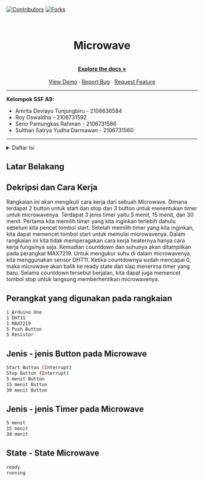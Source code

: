 [![Contributors][contributors-shield]][contributors-url]
[![Forks][forks-shield]][forks-url]

<!-- PROJECT LOGO -->
<br />
<div align="center">

  <h1 align="center">Microwave</h1>

  <p align="center">
    <br />
    <a href="https://github.com/rroiii/Electronic-Vault-Lock"><strong>Explore the docs »</strong></a>
    <br />
    <br />
    <a href="https://github.com/rroiii/Electronic-Vault-Lock">View Demo</a>
    ·
    <a href="https://github.com/rroiii/Electronic-Vault-Lock/issues">Report Bug</a>
    ·
    <a href="https://github.com/rroiii/Electronic-Vault-Lock/issues">Request Feature</a>
  </p>
</div>

___
**Kelompok SSF A9:**
+ Amrita Deviayu Tunjungbiru	- 2106636584
+ Roy Oswaldha - 2106731592
+ Seno Pamungkas Rahman - 2106731586
+ Sulthan Satrya Yudha Darmawan - 2106731560
___

<!-- TABLE OF CONTENTS -->
<details>
  <summary>Daftar Isi</summary>
  <ol>
    <li><a href="#latar-belakang">Latar Belakang</a></li>
    <li><a href="#dekripsi-dan-cara-kerja">Dekripsi dan Cara Kerja</a></li>
    <li><a href="#perangkat-yang-digunakan-pada-rangkaian">Perangkat yang digunakan pada rangkaian</a></li>
    <li><a href="#jenis---jenis-button-pada-microwave">Jenis - jenis Button pada Microwave</a></li>
    <li><a href="#jenis---jenis-timer-pada-microwave">Jenis - jenis Timer pada Microwave</a></li>
    <li><a href="#state---state-microwave">State - State Microwave</a></li>
  </ol>
</details>

## Latar Belakang 
  


## Dekripsi dan Cara Kerja
Rangkaian ini akan mengikuti cara kerja dari sebuah Microwave. Dimana terdapat 2 button untuk start dan stop dan 3 button untuk menentukan timer untuk microwavenya. Terdapat 3 jenis timer yaitu 5 menit, 15 menit, dan 30 menit. Pertama kita memilih timer yang kita inginkan terlebih dahulu sebelum kita pencet tombol start. Setelah memilih timer yang kita inginkan, kita dapat memencet tombol start untuk memulai microwavenya. Dalam rangkaian ini kita tidak memperagakan cara kerja heaternya hanya cara kerja fungsinya saja. Kemudian countdown dan suhunya akan ditampilkan pada perangkat MAX7219. Untuk mengukur suhu di dalam microwavenya, kita menggunakan sensor DHT11. Ketika countdownya sudah mencapai 0, maka microwave akan balik ke ready state dan siap menerima timer yang baru. Selama countdown tersebut berjalan, kita dapat juga memencet tombol stop untuk langsung memberhentikan microwavenya.
 
## Perangkat yang digunakan pada rangkaian
```bash
1 Arduino Uno
1 DHT11
1 MAX7219
5 Push Button
5 Resistor
``` 

## Jenis - jenis Button pada Microwave
```bash
Start Button (Interrupt)
Stop Button (Interrupt)
5 menit Button
15 menit Button
30 menit Button
```

## Jenis - jenis Timer pada Microwave
```bash
5 menit
15 menit
30 menit
```

## State - State Microwave
```bash
ready
running
```

<!-- MARKDOWN LINKS & IMAGES -->
  [contributors-shield]: https://img.shields.io/github/contributors/othneildrew/Best-README-Template.svg?style=for-the-badge
  [contributors-url]: https://github.com/rroiii/Electronic-Vault-Lock/graphs/contributors
  [forks-shield]: https://img.shields.io/github/forks/othneildrew/Best-README-Template.svg?style=for-the-badge
  [forks-url]: https://github.com/rroiii/Electronic-Vault-Lock/network/members
  
